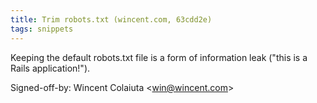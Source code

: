 ```yaml
---
title: Trim robots.txt (wincent.com, 63cdd2e)
tags: snippets
---
```


Keeping the default robots.txt file is a form of information leak ("this is a Rails application!").

Signed-off-by: Wincent Colaiuta &lt;win@wincent.com&gt;
